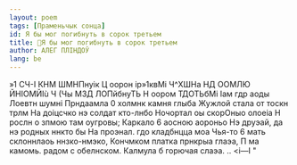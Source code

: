 ```yaml
---
layout: poem
tags: [Праменьчык сонца]
id: Я бы мог погибнуть в сорок третьем
title: 🚧Я бы мог погибнуть в сорок третьем
author: АЛЕГ ПЛІНДОЎ
lang: be
---
```



»1 СЧ-І КНМ ШМНПнуік Ц оорон ір»1квМі Ч^ХШНа НД ООМЛЮ ЙНІОМЙІù
Ч (Чы МЗД ЛОПйбнуТЬ Н оором ТДОТЬбМі Іам гдр аоды Лоевтн шумні Прндаамла 0 холмнк камня глыба Жужлой стала от тоскн трлм На доіцсчко нэ солдат кто-лнбо Ночортал оы скорОныо олоеіа
Н рослн о зпмою там оугровы;
Каркало 6 аосною аороньо Нэ друэай, да нэ родных ннкто бы На проэнал. гдо кладбнцца моа Чья-то 6 мать склоннлаоь ннзко-нмэко, Кончмком платка прнкрыа глаэа, П ма камомь. радом с обелнском.
Калмула б горючая слаэа.
.. <і—I "
